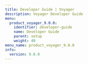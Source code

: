 ```yaml
---
title: Developer Guide | Voyager
description: Voyager Developer Guide
menu:
  product_voyager_9.0.0:
    identifier: developer-guide
    name: Developer Guide
    parent: setup
    weight: 40
menu_name: product_voyager_9.0.0
info:
  version: 9.0.0
---
```


